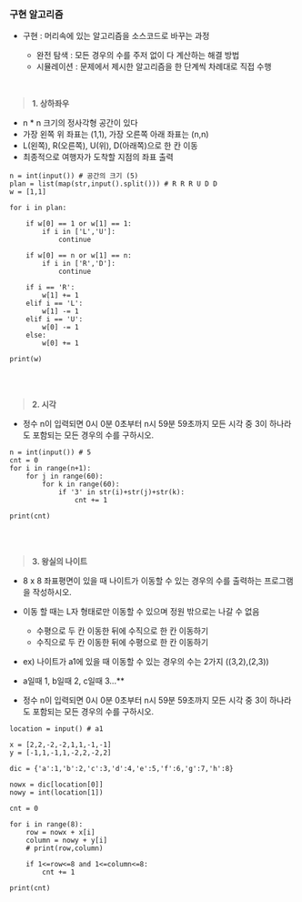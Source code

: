 ### 구현 알고리즘 

- 구현 : 머리속에 있는 알고리즘을 소스코드로 바꾸는 과정

    - 완전 탐색 : 모든 경우의 수를 주저 없이 다 계산하는 해결 방법 
    - 시뮬레이션 : 문제에서 제시한 알고리즘을 한 단계씩 차례대로 직접 수행

<br>

> **1. 상하좌우**

- n * n 크기의 정사각형 공간이 있다
- 가장 왼쪽 위 좌표는 (1,1), 가장 오른쪽 아래 좌표는 (n,n) 
- L(왼쪽), R(오른쪽), U(위), D(아래쪽)으로 한 칸 이동
- 최종적으로 여행자가 도착할 지점의 좌표 출력

>
    n = int(input()) # 공간의 크기 (5)
    plan = list(map(str,input().split())) # R R R U D D
    w = [1,1]
    
    for i in plan:
    
        if w[0] == 1 or w[1] == 1:
            if i in ['L','U']:
                continue
    
        if w[0] == n or w[1] == n:
            if i in ['R','D']:
                continue
    
        if i == 'R':
            w[1] += 1
        elif i == 'L':
            w[1] -= 1
        elif i == 'U':
            w[0] -= 1
        else:
            w[0] += 1
    
    print(w)

<br>
<br>

> **2. 시각**

- 정수 n이 입력되면 0시 0분 0초부터 n시 59분 59초까지 모든 시각 중 3이 하나라도 포함되는 모든 경우의 수를 구하시오.

>
    n = int(input()) # 5
    cnt = 0
    for i in range(n+1):
        for j in range(60):
            for k in range(60):
                if '3' in str(i)+str(j)+str(k):
                    cnt += 1
    
    print(cnt)

<br>
<br>

> **3. 왕실의 나이트**

- 8 x 8 좌표평면이 있을 때 나이트가 이동할 수 있는 경우의 수를 출력하는 프로그램을 작성하시오.  
- 이동 할 때는 L자 형태로만 이동할 수 있으며 정원 밖으로는 나갈 수 없음 

    - 수평으로 두 칸 이동한 뒤에 수직으로 한 칸 이동하기 
    - 수직으로 두 칸 이동한 뒤에 수평으로 한 칸 이동하기 

- ex) 나이트가 a1에 있을 때 이동할 수 있는 경우의 수는 2가지 ((3,2),(2,3))
* a일때 1, b일때 2, c일때 3...**

- 정수 n이 입력되면 0시 0분 0초부터 n시 59분 59초까지 모든 시각 중 3이 하나라도 포함되는 모든 경우의 수를 구하시오.

>
    location = input() # a1

    x = [2,2,-2,-2,1,1,-1,-1]
    y = [-1,1,-1,1,-2,2,-2,2]
    
    dic = {'a':1,'b':2,'c':3,'d':4,'e':5,'f':6,'g':7,'h':8}
    
    nowx = dic[location[0]]
    nowy = int(location[1])
    
    cnt = 0
    
    for i in range(8):
        row = nowx + x[i]
        column = nowy + y[i]
        # print(row,column)
    
        if 1<=row<=8 and 1<=column<=8:
            cnt += 1
    
    print(cnt)
    
<br>
